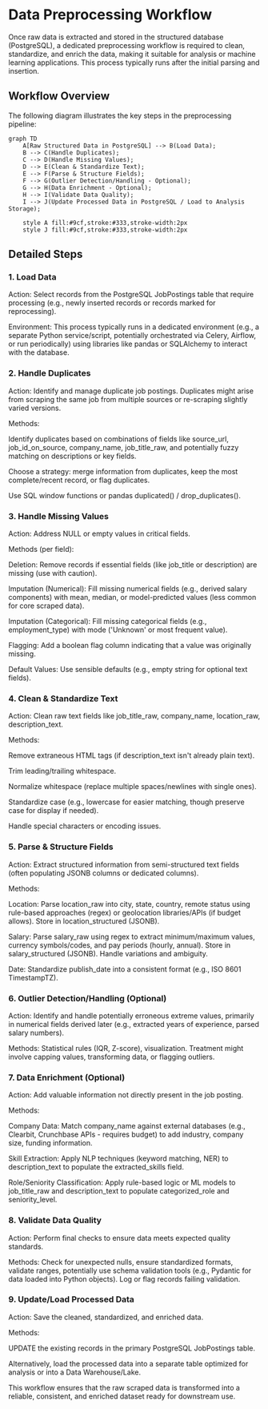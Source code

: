 # Data Preprocessing Workflow

Once raw data is extracted and stored in the structured database (PostgreSQL), a dedicated preprocessing workflow is required to clean, standardize, and enrich the data, making it suitable for analysis or machine learning applications. This process typically runs after the initial parsing and insertion.

## Workflow Overview

The following diagram illustrates the key steps in the preprocessing pipeline:

```mermaid
graph TD
    A[Raw Structured Data in PostgreSQL] --> B(Load Data);
    B --> C(Handle Duplicates);
    C --> D(Handle Missing Values);
    D --> E(Clean & Standardize Text);
    E --> F(Parse & Structure Fields);
    F --> G(Outlier Detection/Handling - Optional);
    G --> H(Data Enrichment - Optional);
    H --> I(Validate Data Quality);
    I --> J(Update Processed Data in PostgreSQL / Load to Analysis Storage);

    style A fill:#9cf,stroke:#333,stroke-width:2px
    style J fill:#9cf,stroke:#333,stroke-width:2px
```

## Detailed Steps
### 1. Load Data
Action: Select records from the PostgreSQL JobPostings table that require processing (e.g., newly inserted records or records marked for reprocessing).

Environment: This process typically runs in a dedicated environment (e.g., a separate Python service/script, potentially orchestrated via Celery, Airflow, or run periodically) using libraries like pandas or SQLAlchemy to interact with the database.

### 2. Handle Duplicates
Action: Identify and manage duplicate job postings. Duplicates might arise from scraping the same job from multiple sources or re-scraping slightly varied versions.

Methods:

Identify duplicates based on combinations of fields like source_url, job_id_on_source, company_name, job_title_raw, and potentially fuzzy matching on descriptions or key fields.

Choose a strategy: merge information from duplicates, keep the most complete/recent record, or flag duplicates.

Use SQL window functions or pandas duplicated() / drop_duplicates().

### 3. Handle Missing Values
Action: Address NULL or empty values in critical fields.

Methods (per field):

Deletion: Remove records if essential fields (like job_title or description) are missing (use with caution).

Imputation (Numerical): Fill missing numerical fields (e.g., derived salary components) with mean, median, or model-predicted values (less common for core scraped data).

Imputation (Categorical): Fill missing categorical fields (e.g., employment_type) with mode ('Unknown' or most frequent value).

Flagging: Add a boolean flag column indicating that a value was originally missing.

Default Values: Use sensible defaults (e.g., empty string for optional text fields).

### 4. Clean & Standardize Text
Action: Clean raw text fields like job_title_raw, company_name, location_raw, description_text.

Methods:

Remove extraneous HTML tags (if description_text isn't already plain text).

Trim leading/trailing whitespace.

Normalize whitespace (replace multiple spaces/newlines with single ones).

Standardize case (e.g., lowercase for easier matching, though preserve case for display if needed).

Handle special characters or encoding issues.

### 5. Parse & Structure Fields
Action: Extract structured information from semi-structured text fields (often populating JSONB columns or dedicated columns).

Methods:

Location: Parse location_raw into city, state, country, remote status using rule-based approaches (regex) or geolocation libraries/APIs (if budget allows). Store in location_structured (JSONB).

Salary: Parse salary_raw using regex to extract minimum/maximum values, currency symbols/codes, and pay periods (hourly, annual). Store in salary_structured (JSONB). Handle variations and ambiguity.

Date: Standardize publish_date into a consistent format (e.g., ISO 8601 TimestampTZ).

### 6. Outlier Detection/Handling (Optional)
Action: Identify and handle potentially erroneous extreme values, primarily in numerical fields derived later (e.g., extracted years of experience, parsed salary numbers).

Methods: Statistical rules (IQR, Z-score), visualization. Treatment might involve capping values, transforming data, or flagging outliers.

### 7. Data Enrichment (Optional)
Action: Add valuable information not directly present in the job posting.

Methods:

Company Data: Match company_name against external databases (e.g., Clearbit, Crunchbase APIs - requires budget) to add industry, company size, funding information.

Skill Extraction: Apply NLP techniques (keyword matching, NER) to description_text to populate the extracted_skills field.

Role/Seniority Classification: Apply rule-based logic or ML models to job_title_raw and description_text to populate categorized_role and seniority_level.

### 8. Validate Data Quality
Action: Perform final checks to ensure data meets expected quality standards.

Methods: Check for unexpected nulls, ensure standardized formats, validate ranges, potentially use schema validation tools (e.g., Pydantic for data loaded into Python objects). Log or flag records failing validation.

### 9. Update/Load Processed Data
Action: Save the cleaned, standardized, and enriched data.

Methods:

UPDATE the existing records in the primary PostgreSQL JobPostings table.

Alternatively, load the processed data into a separate table optimized for analysis or into a Data Warehouse/Lake.

This workflow ensures that the raw scraped data is transformed into a reliable, consistent, and enriched dataset ready for downstream use.